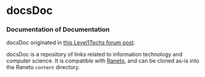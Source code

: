 # docsDoc
### Documentation of Documentation

docsDoc originated in [this Level1Techs forum post](https://forum.level1techs.com/t/aggregating-documentation/122484/8).

docsDoc is a repository of links related to information technology and computer science. It is compatible with [Raneto](http://raneto.com/), and can be cloned as-is into the Raneto `content` directory.

